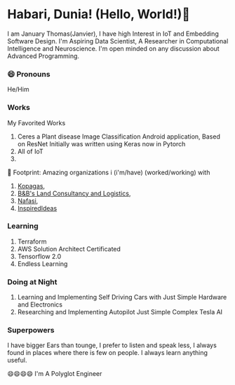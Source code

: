 # Habari, Dunia! (Hello, World!)👋

I am January Thomas(Janvier), I have high Interest in IoT and Embedding Software Design. I'm Aspiring Data Scientist, A Researcher in Computational Intelligence and Neuroscience.
I'm open minded on any discussion about Advanced Programming.

### 😄 Pronouns
He/Him
### Works
My Favorited Works
   1. Ceres a Plant disease Image Classification Android application, Based on ResNet Initially was written using Keras now in Pytorch
   2. All of IoT
   3. 
   
👣 Footprint: Amazing organizations i (i'm/have) (worked/working) with 
   1. [Kopagas](http://kopagas.com/), 
   2. [B&B's Land Consultancy and Logistics](), 
   3. [Nafasi](https://github.com/Nafasi-Technology), 
   4. [InspiredIdeas](http://inspiredideas.io/)
### Learning
   1. Terraform
   2. AWS Solution Architect Certificated
   3. Tensorflow 2.0
   4. Endless Learning

### Doing at Night
   1. Learning and Implementing Self Driving Cars with Just Simple Hardware and Electronics
   2. Researching and Implementing Autopilot Just Simple Complex Tesla AI
  
  
### Superpowers
I have bigger Ears than tounge, I prefer to listen and speak less, I always found in places where there is few on people.
I always learn anything useful.

😄😄😄😄 I'm A Polyglot Engineer
